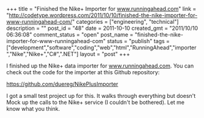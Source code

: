+++
title = "Finished the Nike+ Importer for www.runningahead.com"
link = "http://codetype.wordpress.com/2011/10/10/finished-the-nike-importer-for-www-runningahead-com/"
categories = ["engineering", "technical"]
description = ""
post_id = "48"
date = 2011-10-10
created_gmt = "2011/10/10 06:36:08"
comment_status = "open"
post_name = "finished-the-nike-importer-for-www-runningahead-com"
status = "publish"
tags = ["development","software","coding","web","html","RunningAhead","importer","Nike","Nike+","C#",".NET"]
layout = "post"
+++

I finished up the Nike+ data importer for www.runningahead.com. You can check out the code for the importer at this Github repository:

<https://github.com/duereg/NikePlusImporter>

I got a small test project up for this. It walks through everything but doesn't Mock up the calls to the Nike+ service (I couldn't be bothered). Let me know what you think.
